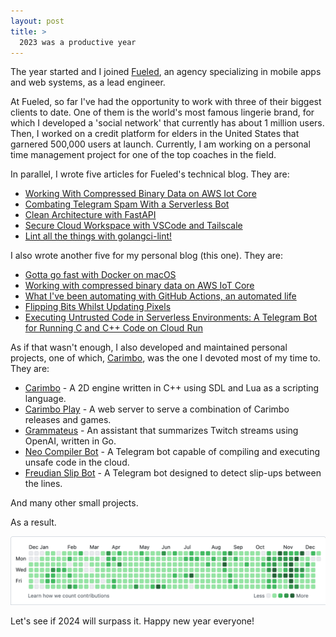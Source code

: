```yaml
---
layout: post
title: >
  2023 was a productive year
---
```


The year started and I joined [Fueled](https://fueled.com/), an agency specializing in mobile apps and web systems, as a lead engineer.

At Fueled, so far I've had the opportunity to work with three of their biggest clients to date. One of them is the world's most famous lingerie brand, for which I developed a 'social network' that currently has about 1 million users. Then, I worked on a credit platform for elders in the United States that garnered 500,000 users at launch. Currently, I am working on a personal time management project for one of the top coaches in the field.

In parallel, I wrote five articles for Fueled's technical blog. They are:

- [Working With Compressed Binary Data on AWS Iot Core](https://fueled.com/the-cache/posts/backend/working-with-compressed-binary-data-on-aws-iot-core/)
- [Combating Telegram Spam With a Serverless Bot](https://fueled.com/the-cache/posts/backend/combating-telegram-spam-with-a-serverless-bot/)
- [Clean Architecture with FastAPI](https://fueled.com/the-cache/posts/backend/clean-architecture-with-fastapi/)
- [Secure Cloud Workspace with VSCode and Tailscale](https://fueled.com/the-cache/posts/backend/devops/cloud-workspace/)
- [Lint all the things with golangci-lint!](https://fueled.com/the-cache/posts/backend/golang/lint-all-the-things-with-golangci-lint/)

I also wrote another five for my personal blog (this one). They are:

- [Gotta go fast with Docker on macOS](https://nullonerror.org/2023/01/19/gotta-go-fast-with-docker-on-macos/)
- [Working with compressed binary data on AWS IoT Core](https://nullonerror.org/2023/10/17/working-with-compressed-binary-data-on-aws-iot-core/)
- [What I've been automating with GitHub Actions, an automated life](https://nullonerror.org/2023/11/01/what-i-ve-been-automating-with-github-actions-an-automated-life/)
- [Flipping Bits Whilst Updating Pixels](https://nullonerror.org/2023/11/12/flipping-bits-whilst-updating-pixels/)
- [Executing Untrusted Code in Serverless Environments: A Telegram Bot for Running C and C++ Code on Cloud Run](https://nullonerror.org/2023/12/01/executing-untrusted-code-in-serverless-environments-a-telegram-bot-for-running-c-and-c++-code-on-cloud-run/)

As if that wasn't enough, I also developed and maintained personal projects, one of which, [Carimbo](https://github.com/flippingpixels/carimbo), was the one I devoted most of my time to. They are:

- [Carimbo](https://github.com/flippingpixels/carimbo) - A 2D engine written in C++ using SDL and Lua as a scripting language.
- [Carimbo Play](https://github.com/flippingpixels/play) - A web server to serve a combination of Carimbo releases and games.
- [Grammateus](https://github.com/skhaz/grammateus) - An assistant that summarizes Twitch streams using OpenAI, written in Go.
- [Neo Compiler Bot](https://github.com/skhaz/neo-compiler-and-runner) - A Telegram bot capable of compiling and executing unsafe code in the cloud.
- [Freudian Slip Bot](https://github.com/skhaz/freudian-slip) - A Telegram bot designed to detect slip-ups between the lines.

And many other small projects.

As a result.

![GitHub Stats](/public/2023-12-18-2023-was-a-productive-year/github.png)

Let's see if 2024 will surpass it. Happy new year everyone!
